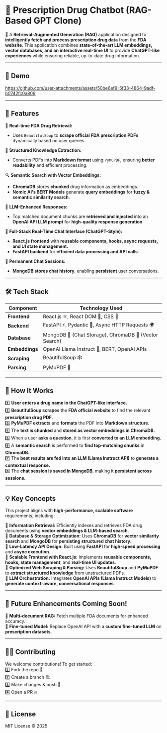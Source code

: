 # 💊 Prescription Drug Chatbot (RAG-Based GPT Clone)

🚀 A **Retrieval-Augmented Generation (RAG)** application designed to **intelligently fetch and process prescription drug data** from the **FDA website**. This application combines **state-of-the-art LLM embeddings, vector databases, and an interactive real-time UI** to provide **ChatGPT-like experiences** while ensuring reliable, up-to-date drug information.

---

## 🎥 Demo



https://github.com/user-attachments/assets/50be6ef9-5f33-4864-9adf-b0742fc0a809



---

## **🌟 Features**
📄 **Real-time FDA Drug Retrieval:** 
   - Uses `BeautifulSoup` to **scrape official FDA prescription PDFs** dynamically based on user queries.  

📌 **Structured Knowledge Extraction:** 
   - Converts PDFs into **Markdown format** using `PyMuPDF`, ensuring **better readability** and efficient processing.  

🔍 **Semantic Search with Vector Embeddings:**  
   - **ChromaDB** stores **chunked** drug information as embeddings.  
   - **Nomic AI's BERT Models** generate **query embeddings** for **fuzzy & semantic similarity search**.  

🤖 **LLM-Enhanced Responses:**  
   - Top matched document chunks are **retrieved and injected** into an **OpenAI API LLM prompt** for **high-quality response generation**.  

💬 **Full-Stack Real-Time Chat Interface (ChatGPT-Style):**  
   - **React.js frontend** with **reusable components, hooks, async requests, and UI state management.**  
   - **FastAPI backend** for **efficient data processing and API calls**.  

💾 **Permanent Chat Sessions:**  
   - **MongoDB stores chat history**, enabling **persistent** user conversations.  


---

## **🛠️ Tech Stack**
| Component          | Technology Used |
|--------------------|----------------|
| **Frontend**      | React.js ⚛️, React DOM 🚀, CSS 🎨 |
| **Backend**       | FastAPI ⚡, Pydantic 📜, Async HTTP Requests 🌍 |
| **Database**      | MongoDB 🍃 (Chat Storage), ChromaDB 🧠 (Vector Search) |
| **Embeddings**    | OpenAI Llama Instruct 🦙, BERT, OpenAI APIs |
| **Scraping**      | BeautifulSoup 🕸️ |
| **Parsing**       | PyMuPDF 📄 |

---

## **🔧 How It Works**
1️⃣ **User enters a drug name in the ChatGPT-like interface.**  
2️⃣ **BeautifulSoup scrapes** the **FDA official website** to find the relevant **prescription drug PDF.**  
3️⃣ **PyMuPDF extracts** and **formats** the PDF into **Markdown structure.**  
4️⃣ The **text is chunked** and **stored as vector embeddings in ChromaDB.**  
5️⃣ When a user **asks a question**, it is first **converted to an LLM embedding.**  
6️⃣ A **semantic search** is performed to **find top-matching chunks** in **ChromaDB.**  
7️⃣ The **best results are fed into an LLM (Llama Instruct API)** to **generate a contextual response.**  
8️⃣ The **chat session is saved in MongoDB**, making it **persistent across sessions.**  

---

## **💡 Key Concepts**
This project aligns with **high-performance, scalable software** requirements, including:

🔹 **Information Retrieval:** Efficiently indexes and retrieves FDA drug documents using **vector embeddings & LLM-based search**.  
🔹 **Database & Storage Optimization:** Uses **ChromaDB** for **vector similarity search** and **MongoDB** for **persisting structured chat history**.  
🔹 **Low-Latency API Design:** Built using **FastAPI** for **high-speed processing** and **async execution**.  
🔹 **Scalable Frontend with React.js:** Implements **reusable components, hooks, state management**, and **real-time UI updates**.  
🔹 **Optimized Web Scraping & Parsing:** Uses **BeautifulSoup** and **PyMuPDF** to **extract structured knowledge** from unstructured PDFs.  
🔹 **LLM Orchestration:** Integrates **OpenAI APIs (Llama Instruct Models)** to **generate context-aware, conversational responses**.  

---

## **📌 Future Enhancements Coming Soon!**
🔹 **Multi-document RAG:** Fetch multiple FDA documents for enhanced accuracy.  
🔹 **Fine-tuned Model:** Replace OpenAI API with a **custom fine-tuned LLM** on **prescription datasets**.

---

## **👨‍💻 Contributing**
We welcome contributions! To get started:  
1️⃣ Fork the repo 🍴  
2️⃣ Create a branch 🏗️  
3️⃣ Make changes & push 🚀  
4️⃣ Open a PR 🔥  

---

## **📜 License**
MIT License © 2025
